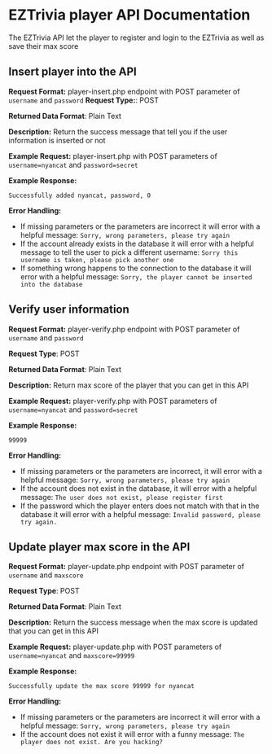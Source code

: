 # EZTrivia player API Documentation
The EZTrivia API let the player to register and login to the EZTrivia as well as save
their max score

## Insert player into the API
**Request Format:** player-insert.php endpoint with POST parameter of `username`
and `password`
**Request Type:**: POST

**Returned Data Format**: Plain Text

**Description:** Return the success message that tell you if the user information is
inserted or not

**Example Request:** player-insert.php with POST parameters of `username=nyancat` and
`password=secret`

**Example Response:**

```
Successfully added nyancat, password, 0
```
**Error Handling:**
- If missing parameters or the parameters are incorrect it will error with a helpful
message: `Sorry, wrong parameters, please try again`
- If the account already exists in the database it will error with a helpful message to
tell the user to pick a different username: `Sorry this username
is taken, please pick another one`
- If something wrong happens to the connection to the database it will error with a
helpful message: `Sorry, the player cannot be inserted into the database`

## Verify user information
**Request Format:** player-verify.php endpoint with POST parameter of `username` and `password`

**Request Type**: POST

**Returned Data Format**: Plain Text

**Description:** Return max score of the player that you can get in this API

**Example Request:** player-verify.php with POST parameters of `username=nyancat` and
`password=secret`

**Example Response:**

```
99999
```

**Error Handling:**
- If missing parameters or the parameters are incorrect, it will error with a helpful
message: `Sorry, wrong parameters, please try again`
- If the account does not exist in the database, it will error with a helpful message:
`The user does not exist, please register first`
- If the password which the player enters does not match with that in the database it
will error with a helpful message: `Invalid password, please try again.`

## Update player max score in the API
**Request Format:** player-update.php endpoint with POST parameter of `username` and `maxscore`

**Request Type**: POST

**Returned Data Format**: Plain Text

**Description:** Return the success message when the max score is updated that you
can get in this API

**Example Request:** player-update.php with POST parameters of `username=nyancat` and
`maxscore=99999`

**Example Response:**

```
Successfully update the max score 99999 for nyancat
```

**Error Handling:**
- If missing parameters or the parameters are incorrect it will error with a helpful
message: `Sorry, wrong parameters, please try again`
- If the account does not exist it will error with a funny message:
`The player does not exist. Are you hacking?`
